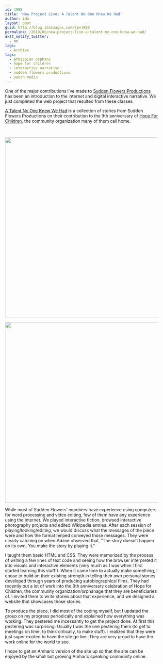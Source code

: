 ```yaml
---
id: 1988
title: 'New Project Live: A Talent No One Knew We Had'
author: ida
layout: post
guid: http://blog.idaimages.com/?p=1988
permalink: /2010/06/new-project-live-a-talent-no-one-knew-we-had/
aktt_notify_twitter:
  - no
tags:
  - Archive
tags:
  - ethiopian orphans
  - hope for children
  - interactive narrative
  - sudden flowers productions
  - youth media
---
```

One of the major contributions I&#8217;ve made to [Sudden Flowers Productions][1] has been an introduction to the internet and digital interactive narrative. We just completed the web project that resulted from these classes.

[A Talent No One Knew We Had][2] is a collection of stories from Sudden Flowers Productions on their contribution to the 9th anniversary of [Hope For Children][3], the community organization many of them call home.

[  
][2]

<div class="full-image">
  <p>
    <a href="http://www.idaimages.com/SF/talent/"><img title="screen-capture-2" src="{{ site.baseurl }}/images//2010/06/screen-capture-2.png" alt="" width="596" /></a>
  </p>
  
  <p>
    <!--more-->
  </p>
  
  <p>
    <a href="http://www.idaimages.com/SF/talent/"><img title="screen-capture-1" src="{{ site.baseurl }}/images//2010/06/screen-capture-1.png" alt="" width="596" /></a>
  </p>
</div>

While most of Sudden Flowers&#8217; members have experience using computers for word processing and video editing, few of them have any experience using the internet. We played interactive fiction, browsed interactive photography projects and edited Wikipedia entries. After each session of playing/looking/editing, we would discuss what the messages of the piece were and how the format helped conveyed those messages. They were clearly catching on when Adane observed that, &#8220;The story doesn&#8217;t happen on its own. You make the story by playing it.&#8221;

I taught them basic HTML and CSS. They were memorized by the process of writing a few lines of text code and seeing how the browser interpreted it into visuals and interactive elements (very much as I was when I first started learning this stuff!). When it came time to actually make something, I chose to build on their existing strength in telling their own personal stories developed through years of producing autobiographical films. They had recently put a lot of work into the 9th anniversary celebration of Hope for Children, the community organization/orphanage that they are beneficiaries of. I invited them to write stories about that experience, and we designed a website that showcases those stories.

To produce the piece, I did most of the coding myself, but I updated the group on my progress periodically and explained how everything was working. They pestered me incessantly to get the project done. At first this pestering was surprising. Usually I was the one pestering them (to get to meetings on time, to think critically, to make stuff). I realized that they were just super excited to have the site go live. They are very proud to have the work online for the world to see.

I hope to get an Amharic version of the site up so that the site can be enjoyed by the small but growing Amharic speaking community online.

 [1]: http://www.suddenflowers.org/
 [2]: http://www.idaimages.com/SF/talent/
 [3]: http://www.hopeforchildrenethiopia.org/